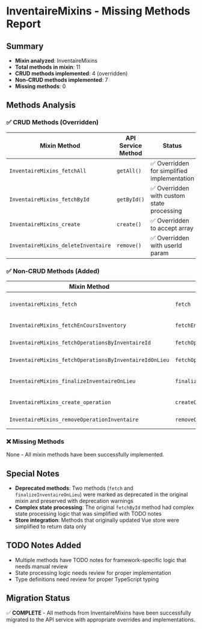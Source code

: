 # InventaireMixins - Missing Methods Report

## Summary
- **Mixin analyzed**: InventaireMixins
- **Total methods in mixin**: 11
- **CRUD methods implemented**: 4 (overridden)
- **Non-CRUD methods implemented**: 7
- **Missing methods**: 0

## Methods Analysis

### ✅ CRUD Methods (Overridden)
| Mixin Method | API Service Method | Status |
|-------------|-------------------|---------|
| `InventaireMixins_fetchAll` | `getAll()` | ✅ Overridden for simplified implementation |
| `InventaireMixins_fetchById` | `getById()` | ✅ Overridden with custom state processing |
| `InventaireMixins_create` | `create()` | ✅ Overridden to accept array |
| `InventaireMixins_deleteInventaire` | `remove()` | ✅ Overridden with userId param |

### ✅ Non-CRUD Methods (Added)
| Mixin Method | API Service Method | Status |
|-------------|-------------------|---------|
| `inventaireMixins_fetch` | `fetch` | ✅ Implemented (deprecated) |
| `InventaireMixins_fetchEnCoursInventory` | `fetchEnCoursInventory` | ✅ Implemented |
| `InventaireMixins_fetchOperationsByInventaireId` | `fetchOperationsByInventaireId` | ✅ Implemented |
| `InventaireMixins_fetchOperationsByInventaireIdOnLieu` | `fetchOperationsByInventaireIdOnLieu` | ✅ Implemented |
| `InventaireMixins_finalizeInventaireOnLieu` | `finalizeInventaireOnLieu` | ✅ Implemented (deprecated) |
| `InventaireMixins_create_operation` | `createOperation` | ✅ Implemented |
| `InventaireMixins_removeOperationInventaire` | `removeOperationInventaire` | ✅ Implemented |

### ❌ Missing Methods
None - All mixin methods have been successfully implemented.

## Special Notes
- **Deprecated methods**: Two methods (`fetch` and `finalizeInventaireOnLieu`) were marked as deprecated in the original mixin and preserved with deprecation warnings
- **Complex state processing**: The original `fetchById` method had complex state processing logic that was simplified with TODO notes
- **Store integration**: Methods that originally updated Vue store were simplified to return data only

## TODO Notes Added
- Multiple methods have TODO notes for framework-specific logic that needs manual review
- State processing logic needs review for proper implementation
- Type definitions need review for proper TypeScript typing

## Migration Status
✅ **COMPLETE** - All methods from InventaireMixins have been successfully migrated to the API service with appropriate overrides and implementations.
